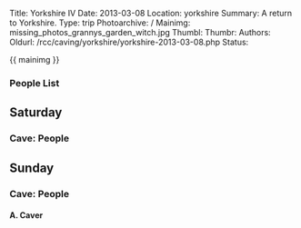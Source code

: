 Title: Yorkshire IV
Date: 2013-03-08
Location: yorkshire
Summary:  A return to Yorkshire.
Type: trip
Photoarchive: /
Mainimg: missing_photos_grannys_garden_witch.jpg
Thumbl:
Thumbr:
Authors:
Oldurl: /rcc/caving/yorkshire/yorkshire-2013-03-08.php
Status:

{{ mainimg }}

###  People List

##  Saturday

###  Cave: People

##  Sunday

###  Cave: People

####  A. Caver
